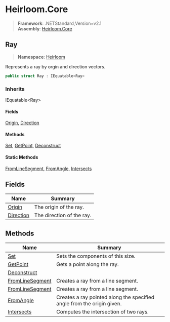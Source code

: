 # Heirloom.Core

> **Framework**: .NETStandard,Version=v2.1  
> **Assembly**: [Heirloom.Core][0]  

## Ray

> **Namespace**: [Heirloom][0]  

Represents a ray by orgin and direction vectors.

```cs
public struct Ray : IEquatable<Ray>
```

### Inherits

IEquatable\<Ray>

#### Fields

[Origin][1], [Direction][2]

#### Methods

[Set][3], [GetPoint][4], [Deconstruct][5]

#### Static Methods

[FromLineSegment][6], [FromAngle][7], [Intersects][8]

## Fields

| Name           | Summary                   |
|----------------|---------------------------|
| [Origin][1]    | The origin of the ray.    |
| [Direction][2] | The direction of the ray. |

## Methods

| Name                 | Summary                                                                |
|----------------------|------------------------------------------------------------------------|
| [Set][3]             | Sets the components of this size.                                      |
| [GetPoint][4]        | Gets a point along the ray.                                            |
| [Deconstruct][5]     |                                                                        |
| [FromLineSegment][6] | Creates a ray from a line segment.                                     |
| [FromLineSegment][6] | Creates a ray from a line segment.                                     |
| [FromAngle][7]       | Creates a ray pointed along the specified angle from the origin given. |
| [Intersects][8]      | Computes the intersection of two rays.                                 |

[0]: ../../Heirloom.Core.md
[1]: Ray/Origin.md
[2]: Ray/Direction.md
[3]: Ray/Set.md
[4]: Ray/GetPoint.md
[5]: Ray/Deconstruct.md
[6]: Ray/FromLineSegment.md
[7]: Ray/FromAngle.md
[8]: Ray/Intersects.md
